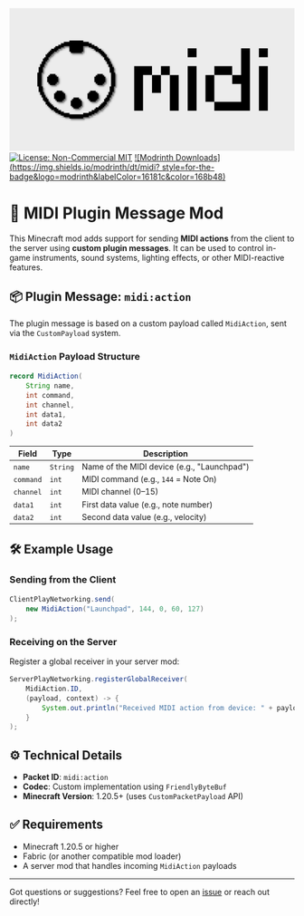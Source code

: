 <!-- modrinth_exclude.start -->
![BANNER.png](BANNER.png)
[![License: Non-Commercial MIT](https://img.shields.io/badge/license-NC--MIT-blue.svg?style=for-the-badge)](LICENSE.md)
[![Modrinth Downloads](https://img.shields.io/modrinth/dt/midi?
style=for-the-badge&logo=modrinth&labelColor=16181c&color=168b48)](https://modrinth.com/plugin/midi)
<!-- modrinth_exclude.end -->

# 🎹 MIDI Plugin Message Mod

This Minecraft mod adds support for sending **MIDI actions** from the client to the server using **custom plugin messages**. It can be used to control in-game instruments, sound systems, lighting effects, or other MIDI-reactive features.

## 📦 Plugin Message: `midi:action`

The plugin message is based on a custom payload called `MidiAction`, sent via the `CustomPayload` system.

### `MidiAction` Payload Structure

```java
record MidiAction(
    String name,
    int command,
    int channel,
    int data1,
    int data2
)
````

| Field     | Type     | Description                                 |
| --------- | -------- | ------------------------------------------- |
| `name`    | `String` | Name of the MIDI device (e.g., "Launchpad") |
| `command` | `int`    | MIDI command (e.g., `144` = Note On)        |
| `channel` | `int`    | MIDI channel (0–15)                         |
| `data1`   | `int`    | First data value (e.g., note number)        |
| `data2`   | `int`    | Second data value (e.g., velocity)          |

## 🛠 Example Usage

### Sending from the Client

```java
ClientPlayNetworking.send(
    new MidiAction("Launchpad", 144, 0, 60, 127)
);
```

### Receiving on the Server

Register a global receiver in your server mod:

```java
ServerPlayNetworking.registerGlobalReceiver(
    MidiAction.ID,
    (payload, context) -> {
        System.out.println("Received MIDI action from device: " + payload.name());
    }
);
```

## ⚙️ Technical Details

* **Packet ID**: `midi:action`
* **Codec**: Custom implementation using `FriendlyByteBuf`
* **Minecraft Version**: 1.20.5+ (uses `CustomPacketPayload` API)

## ✅ Requirements

* Minecraft 1.20.5 or higher
* Fabric (or another compatible mod loader)
* A server mod that handles incoming `MidiAction` payloads

---

Got questions or suggestions? Feel free to open an [issue](https://github.com/uebliche/midi/issues) or reach out 
directly!
